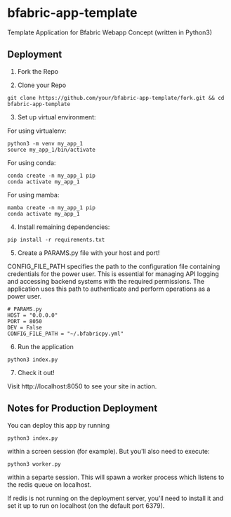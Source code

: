 # bfabric-app-template
Template Application for Bfabric Webapp Concept (written in Python3) 

## Deployment 

1) Fork the Repo 

2) Clone your Repo

``` 
git clone https://github.com/your/bfabric-app-template/fork.git && cd bfabric-app-template
```
3) Set up virtual environment:

For using virtualenv: 
``` 
python3 -m venv my_app_1
source my_app_1/bin/activate
```

For using conda: 

```
conda create -n my_app_1 pip
conda activate my_app_1
```

For using mamba: 
```
mamba create -n my_app_1 pip
conda activate my_app_1
```

4) Install remaining dependencies:

```
pip install -r requirements.txt
``` 

5) Create a PARAMS.py file with your host and port!

CONFIG_FILE_PATH specifies the path to the configuration file containing credentials for the power user. This is essential for managing API logging and accessing backend systems with the required permissions. The application uses this path to authenticate and perform operations as a power user.

```
# PARAMS.py
HOST = "0.0.0.0"
PORT = 8050
DEV = False
CONFIG_FILE_PATH = "~/.bfabricpy.yml"
```

6) Run the application 

```
python3 index.py
```

7) Check it out! 

Visit http://localhost:8050 to see your site in action.

## Notes for Production Deployment

You can deploy this app by running 

```
python3 index.py
```

within a screen session (for example). But you'll also need to execute:

```
python3 worker.py
```

within a separte session. This will spawn a worker process which listens to the redis queue on localhost. 

If redis is not running on the deployment server, you'll need to install it and set it up to run on localhost (on the default port 6379).

